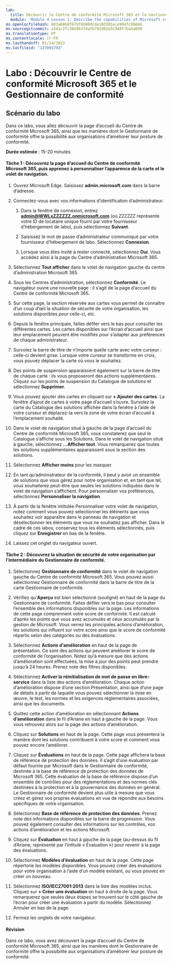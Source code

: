 ```yaml
---
lab:
  title: Découvrir le Centre de conformité Microsoft 365 et le Gestionnaire de conformité
  module: 'Module 4 Lesson 1: Describe the capabilities of Microsoft compliance solutions: Describe the compliance management capabilities in Microsoft'
ms.openlocfilehash: 0d3a68b8f67bf6b00dcda10d301ece99dfc0b686
ms.sourcegitcommit: a341c2fc38e9b37dafb792d82e3c948f7ba4a099
ms.translationtype: HT
ms.contentlocale: fr-FR
ms.lasthandoff: 01/14/2022
ms.locfileid: "137893793"
---
```

# <a name="lab-explore-the-microsoft-365-compliance-center--compliance-manager"></a>Labo : Découvrir le Centre de conformité Microsoft 365 et le Gestionnaire de conformité

## <a name="lab-scenario"></a>Scénario du labo
Dans ce labo, vous allez découvrir la page d’accueil du Centre de conformité Microsoft 365, ainsi que les manières dont le Gestionnaire de conformité offre la possibilité aux organisations d’améliorer leur posture de conformité.


**Durée estimée** : 15-20 minutes

#### <a name="task-1-explore-the-microsoft-365-compliance-center-home-page-and-learn-to-customize-the-card-view-and-the-navigation-panel"></a>Tâche 1 : Découvrez la page d’accueil du Centre de conformité Microsoft 365, puis apprenez à personnaliser l’apparence de la carte et le volet de navigation.

1.  Ouvrez Microsoft Edge. Saisissez **admin.microsoft.com** dans la barre d’adresse.

1. Connectez-vous avec vos informations d’identification d’administrateur.
    1. Dans la fenêtre de connexion, entrez **admin@WWLxZZZZZZ.onmicrosoft.com** (où ZZZZZZ représente votre ID de locataire unique fourni par votre fournisseur d’hébergement de labo), puis sélectionnez **Suivant**.
    
    1. Saisissez le mot de passe d’administrateur communiqué par votre fournisseur d’hébergement de labo. Sélectionnez **Connexion**.
    1. Lorsque vous êtes invité à rester connecté, sélectionnez **Oui**. Vous accédez ainsi à la page du Centre d’administration Microsoft 365.

1. Sélectionnez **Tout afficher** dans le volet de navigation gauche du centre d’administration Microsoft 365.

1. Sous les Centres d’administration, sélectionnez **Conformité**.  Le navigateur ouvre une nouvelle page : il s’agit de la page d’accueil du Centre de conformité Microsoft 365.  
1. Sur cette page, la section réservée aux cartes vous permet de connaître d’un coup d’œil la situation de sécurité de votre organisation, les solutions disponibles pour celle-ci, etc.
1. Depuis la fenêtre principale, faites défiler vers le bas pour consulter les différentes cartes. Les cartes disponibles sur l’écran d’accueil ainsi que leur emplacement peuvent être modifiés pour s’adapter aux préférences de chaque administrateur.  
1. Survolez la barre de titre de n’importe quelle carte avec votre curseur : celle-ci devient grise.  Lorsque votre curseur se transforme en croix, vous pouvez déplacer la carte où vous le souhaitez.
1. Des points de suspension apparaissent également sur la barre de titre de chaque carte : ils vous proposeront des actions supplémentaires.  Cliquez sur les points de suspension du Catalogue de solutions et sélectionnez **Supprimer**.
1. Vous pouvez ajouter des cartes en cliquant sur **+ Ajouter des cartes**.  La fenêtre d’ajout de cartes à votre page d’accueil s’ouvre.  Survolez la carte du Catalogue des solutions affichée dans la fenêtre à l’aide de votre curseur et déplacez-la vers la zone de votre écran d’accueil à l’emplacement souhaité.
1. Dans le volet de navigation situé à gauche de la page d’accueil du Centre de conformité Microsoft 365, vous constaterez que seul le Catalogue s’affiche sous les Solutions.  Dans le volet de navigation situé à gauche, sélectionnez **...Afficher tout**.  Vous remarquerez que toutes les solutions supplémentaires apparaissent sous la section des solutions.  
1. Sélectionnez **Afficher moins** pour les masquer.
1. En tant qu’administrateur de la conformité, il peut y avoir un ensemble de solutions que vous gérez pour notre organisation et, en tant que tel, vous souhaiterez peut-être que seules les solutions indiquées dans le volet de navigation s’affichent. Pour personnaliser vos préférences, sélectionnez **Personnaliser la navigation**.  
1. À partir de la fenêtre intitulée Personnaliser votre volet de navigation, notez comment vous pouvez sélectionner les éléments que vous souhaitez voir apparaître dans le panneau de navigation et désélectionner les éléments que vous ne souhaitez pas afficher. Dans le cadre de ces labos, conservez tous les éléments sélectionnés, puis cliquez sur **Enregistrer** en bas de la fenêtre.  
1. Laissez cet onglet du navigateur ouvert.

#### <a name="task-2-learn-about-your-organizations-compliance-posture-through-compliance-manager"></a>Tâche 2 : Découvrez la situation de sécurité de votre organisation par l’intermédiaire du Gestionnaire de conformité.

1. Sélectionnez **Gestionnaire de conformité** dans le volet de navigation gauche du Centre de conformité Microsoft 365.  Vous pouvez aussi sélectionnez Gestionnaire de conformité dans la barre de titre de la carte Gestionnaire de conformité.

1. Vérifiez qu’**Aperçu** est bien sélectionné (souligné) en haut de la page du Gestionnaire de conformité. Faites défiler vers le bas pour consulter l’ensemble des informations disponibles sur la page.  Les informations de cette page comprennent votre score de conformité. Il est calculé d’après les points que vous avez accumulés et ceux accumulés par la gestion de Microsoft.   Vous verrez les principales actions d’amélioration, les solutions qui influent sur votre score ainsi que le score de conformité répartis selon des catégories ou des évaluations.

1. Sélectionnez **Actions d’amélioration** en haut de la page de présentation.  Ce sont des actions qui peuvent améliorer le score de conformité de l’organisation. Notez qu’à mesure que des actions d’amélioration sont effectuées, la mise à jour des points peut prendre jusqu’à 24 heures.  Prenez note des filtres disponibles.

1. Sélectionnez **Activer la réinitialisation de mot de passe en libre-service** dans la liste des actions d’amélioration.  Chaque action d’amélioration dispose d’une section Présentation, ainsi que d’une page de détails à partir de laquelle vous pouvez sélectionner la mise en œuvre, le test, les normes et les exigences réglementaires associées, ainsi que les documents.

1. Quittez cette action d’amélioration en sélectionnant **Actions d’amélioration** dans le fil d’Ariane en haut à gauche de la page.  Vous vous retrouvez alors sur la page des actions d’amélioration.

1. Cliquez sur **Solutions** en haut de la page. Cette page vous présentera la manière dont les solutions contribuent à votre score et comment vous pouvez encore l’améliorer.

1. Cliquez sur **Évaluations** en haut de la page. Cette page affichera la base de référence de protection des données.  Il s’agit d’une évaluation par défaut fournie par Microsoft dans le Gestionnaire de conformité, destinée à la base de référence de protection des données de Microsoft 365.  Cette évaluation de la base de référence dispose d’un ensemble de contrôles pour des réglementations et des normes clés destinées à la protection et à la gouvernance des données en général. Le Gestionnaire de conformité devient plus utile à mesure que vous créez et gérez vos propres évaluations en vue de répondre aux besoins spécifiques de votre organisation.

1. Sélectionnez **Base de référence de protection des données**.  Prenez note des informations disponibles sur la barre de progression.  Vous pouvez également consulter des informations sur les contrôles, vos actions d’amélioration et les actions Microsoft.  

1. Cliquez sur **Évaluation** en haut à gauche de la page (au-dessus du fil d’Ariane, représenté par l’intitulé « Évaluation ») pour revenir à la page des évaluations.  

1. Sélectionnez **Modèles d’évaluation** en haut de la page.  Cette page répertorie les modèles disponibles. Vous pouvez créer des évaluations pour votre organisation à l’aide d’un modèle existant, ou vous pouvez en créer un nouveau.
 
1. Sélectionnez **ISO/IEC27001:2013** dans la liste des modèles inclus. Cliquez sur **+ Créer une évaluation** en haut à droite de la page.  Vous remarquerez que seules deux étapes se trouvent sur le côté gauche de l’écran pour créer une évaluation à partir du modèle.  Sélectionnez Annuler en bas de la page.

1. Fermez les onglets de votre navigateur.


#### <a name="review"></a>Révision
Dans ce labo, vous avez découvert la page d’accueil du Centre de conformité Microsoft 365, ainsi que les manières dont le Gestionnaire de conformité offre la possibilité aux organisations d’améliorer leur posture de conformité.

